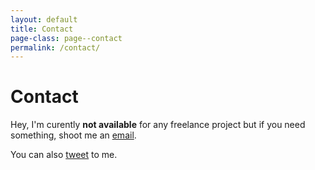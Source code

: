 ```yaml
---
layout: default
title: Contact
page-class: page--contact
permalink: /contact/
---
```


# Contact

Hey, I'm curently **not available** for any freelance project but if you need something, shoot me an [email][1].

You can also [tweet][2] to me.

 [1]: mailto:mail@shreyaspandya.com
 [2]: http://twitter.com/?status=@shreyasHpandya